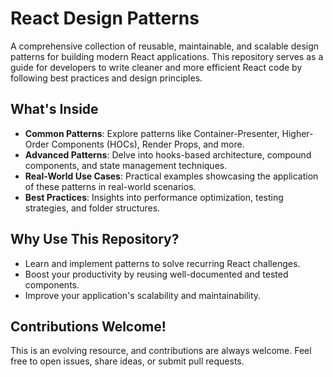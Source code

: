 # React Design Patterns

A comprehensive collection of reusable, maintainable, and scalable design patterns for building modern React applications. This repository serves as a guide for developers to write cleaner and more efficient React code by following best practices and design principles.

## What's Inside

- **Common Patterns**: Explore patterns like Container-Presenter, Higher-Order Components (HOCs), Render Props, and more.
- **Advanced Patterns**: Delve into hooks-based architecture, compound components, and state management techniques.
- **Real-World Use Cases**: Practical examples showcasing the application of these patterns in real-world scenarios.
- **Best Practices**: Insights into performance optimization, testing strategies, and folder structures.

## Why Use This Repository?

- Learn and implement patterns to solve recurring React challenges.
- Boost your productivity by reusing well-documented and tested components.
- Improve your application's scalability and maintainability.

## Contributions Welcome!

This is an evolving resource, and contributions are always welcome. Feel free to open issues, share ideas, or submit pull requests.
